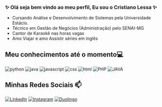 ### ✨ Olá seja bem vindo ao meu perfil, Eu sou o Cristiano Lessa ✨

- Cursando Análise e Desenvolvimento de Sistemas pela Universidade Estácio.
- Técnico em Gestão de Negócios (Administração) pelo SENAI-MG
- Cantor de Karaokê nas horas vagas
- Amo Viajar e amo Assistir séries em inglês

## Meu conhecimentos até o momento💻
<div style="display: inline">
  <img align="center" alt="python" src="https://img.shields.io/badge/Python-3776AB?style=for-the-badge&logo=python&logoColor=white" />
  <img align="center" alt="java" src="https://img.shields.io/badge/JAVA-3776AB?style=for-the-badge&logo=python&logoColor=white%22" />
  <img align="center" alt="javascript" src="https://img.shields.io/badge/JavaScript-3776AB?style=for-the-badge&logo=javascript&logoColor=white" />
  <img align="center" alt="css" src="https://img.shields.io/badge/CSS-808080?style=for-the-badge&logo=CSS3&logoColor=blue" />
  <img align="center" alt="html" src="https://img.shields.io/badge/HTML5-ffa500?style=for-the-badge&logo=HTML5&logoColor=black" />
  <img align="center" alt="PHP" src="https://img.shields.io/badge/PHP-ffa500?style=for-the-badge&logo=HTML5&logoColor=black" />
  <img align="center" alt="JAVA" src="https://img.shields.io/badge/JAVA-ffa500?style=for-the-badge&logo=HTML5&logoColor=black" />
</div><br/>



## Minhas Redes Sociais 📫
[![LinkedIn](https://img.shields.io/badge/LinkedIn-0077B5?style=for-the-badge&logo=linkedin&logoColor=white)](https://www.linkedin.com/in/cristianolessa/)
[![Instagram](https://img.shields.io/badge/Instagram-C13584?style=for-the-badge&logo=instagram&logoColor=white)](https://www.instagram.com/cristianolessaoficial/) 
[![Duolingo](https://img.shields.io/badge/Youtube-FF0000?style=for-the-badge&logo=Youtube&logoColor=white)](https://www.youtube.com/cristianoglessa)
  
  
<!---  

- 👋 Hi, I’m @cristianoglessa
- 👀 I’m interested in ...
- 🌱 I’m currently learning ...
- 💞️ I’m looking to collaborate on ...
- 📫 How to reach me ...
- 😄 Pronouns: ...
- ⚡ Fun fact: ...


cristianoglessa/cristianoglessa is a ✨ special ✨ repository because its `README.md` (this file) appears on your GitHub profile.
You can click the Preview link to take a look at your changes.
--->

